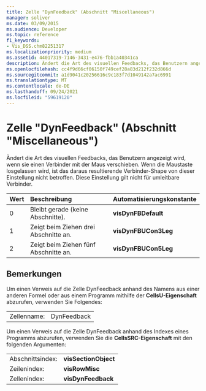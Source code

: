 ```yaml
---
title: Zelle "DynFeedback" (Abschnitt "Miscellaneous")
manager: soliver
ms.date: 03/09/2015
ms.audience: Developer
ms.topic: reference
f1_keywords:
- Vis_DSS.chm82251317
ms.localizationpriority: medium
ms.assetid: 44017319-7146-3431-e476-fbb1a40341ca
description: Ändert die Art des visuellen Feedbacks, das Benutzern angezeigt wird, wenn sie einen Verbinder mit der Maus verschieben. Wenn die Maustaste losgelassen wird, ist das daraus resultierende Verbinder-Shape von dieser Einstellung nicht betroffen. Diese Einstellung gilt nicht für umleitbare Verbinder.
ms.openlocfilehash: cc4f9d66cf06150f749cef28a83d212f232d866d
ms.sourcegitcommit: a1d9041c20256616c9c183f7d1049142a7ac6991
ms.translationtype: MT
ms.contentlocale: de-DE
ms.lasthandoff: 09/24/2021
ms.locfileid: "59619120"
---
```

# <a name="dynfeedback-cell-miscellaneous-section"></a>Zelle "DynFeedback" (Abschnitt "Miscellaneous")

Ändert die Art des visuellen Feedbacks, das Benutzern angezeigt wird, wenn sie einen Verbinder mit der Maus verschieben. Wenn die Maustaste losgelassen wird, ist das daraus resultierende Verbinder-Shape von dieser Einstellung nicht betroffen. Diese Einstellung gilt nicht für umleitbare Verbinder.
  
|**Wert**|**Beschreibung**|**Automatisierungskonstante**|
|:-----|:-----|:-----|
| 0  <br/> | Bleibt gerade (keine Abschnitte).  <br/> |**visDynFBDefault** <br/> |
| 1  <br/> | Zeigt beim Ziehen drei Abschnitte an.  <br/> |**visDynFBUCon3Leg** <br/> |
| 2  <br/> | Zeigt beim Ziehen fünf Abschnitte an.  <br/> |**visDynFBUCon5Leg** <br/> |
   
## <a name="remarks"></a>Bemerkungen

Um einen Verweis auf die Zelle DynFeedback anhand des Namens aus einer anderen Formel oder aus einem Programm mithilfe der **CellsU-Eigenschaft** abzurufen, verwenden Sie Folgendes: 
  
|||
|:-----|:-----|
| Zellenname:  <br/> | DynFeedback  <br/> |
   
Um einen Verweis auf die Zelle DynFeedback anhand des Indexes eines Programms abzurufen, verwenden Sie die **CellsSRC-Eigenschaft** mit den folgenden Argumenten: 
  
|||
|:-----|:-----|
| Abschnittsindex:  <br/> |**visSectionObject** <br/> |
| Zeilenindex:  <br/> |**visRowMisc** <br/> |
| Zellenindex:  <br/> |**visDynFeedback** <br/> |
   

